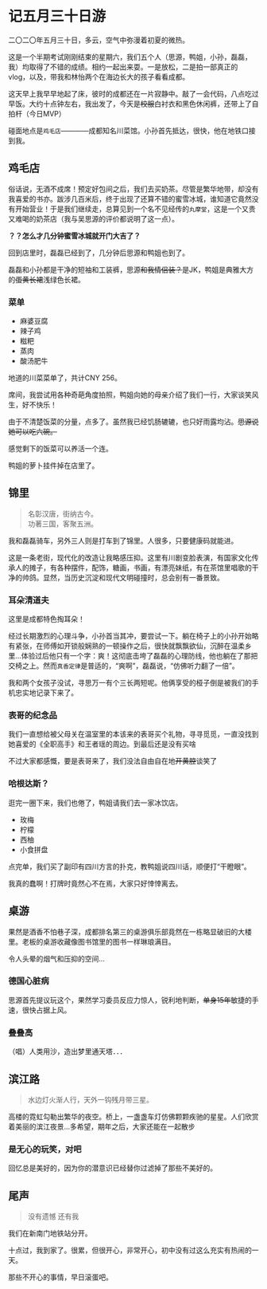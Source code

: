 # 记五月三十日游

二〇二〇年五月三十日，多云，空气中弥漫着初夏的微热。

这是一个半期考试刚刚结束的星期六，我们五个人（思源，鸭姐，小孙，磊磊，我）均取得了不错的成绩。相约一起出来耍。一是放松，二是拍一部真正的vlog，以及，带我和林怡两个在海边长大的孩子看看成都。

这天早上我早早地起了床，彼时的成都还在一片寂静中。敲了一会代码，八点吃过早饭。大约十点钟左右，我出发了，今天是<s>校服</s>白衬衣和黑色休闲裤，还带上了自拍杆（今日MVP）

碰面地点是`鸡毛店`————成都知名川菜馆。小孙首先抵达，很快，他在地铁口接到我。

## 鸡毛店

俗话说，无酒不成席！预定好包间之后，我们去买奶茶。尽管是繁华地带，却没有我喜爱的书亦。跋涉几百米后，终于出现了还算不错的蜜雪冰城，谁知道它竟然没有开始营业！于是我们继续走，总算见到一个名不见经传的`丸摩堂`，这是一个又贵又难喝的奶茶店（我与吴思源的评价都说明了这一点）。

<b> ？？怎么才几分钟蜜雪冰城就开门大吉了？ </b>

回到店里时，磊磊已经到了，几分钟后思源和鸭姐也到了。

磊磊和小孙都是干净的短袖和工装裤，思源<s>和我情侣装？</s>是JK，鸭姐是典雅大方的<s>蛋黄长裙</s>浅绿色长裙。

### 菜单

* 麻婆豆腐
* 辣子鸡
* 糍粑
* 蒸肉
* 酸汤肥牛

地道的川菜菜单了，共计CNY 256。

席间，我尝试用各种奇葩角度拍照，鸭姐向她的母亲介绍了我们一行，大家谈笑风生，好不快乐！

由于不清楚饭菜的分量，点多了。虽然我已经饥肠辘辘，也只好雨露均沾。<s>思源说她可以吃六碗。</s>

感觉剩下的饭菜可以养活一个连。

鸭姐的萝卜挂件掉在店里了。


## 锦里
> 名彰汉唐，街纳古今。<br>
> 功著三国，客聚五洲。

我和磊磊骑车，另外三人则是打车到了锦里。人很多，只要健康码就能进。

这是一条老街，现代化的改造让我略感压抑。这里有川剧变脸表演，有国家文化传承人的摊子，有各种摆件，配饰，糖画，书画，有漂亮妹纸，有在茶馆里唱歌的干净的帅鸽。显然，当历史沉淀和现代文明碰撞时，总会别有一番景致。

### 耳朵清道夫

这里是成都特色掏耳朵！

经过长期激烈的心理斗争，小孙首当其冲，要尝试一下。躺在椅子上的小孙开始略有紧张，在师傅如开锁般娴熟的一顿操作之后，很快就飘飘欲仙，沉醉在温柔乡里...体验过后他只有一个字：爽！这彻底击垮了磊磊的心理防线，他也躺在了那把交椅之上。然而`真香定律`是普适的，“爽啊”，磊磊说，“仿佛听力翻了一倍”。

我和两个女孩子没试，寻思万一有个三长两短呢。他俩享受的桠子倒是被我们的手机忠实地记录下来了。

### 表哥的纪念品

我们一直想给被父母关在温室里的本该来的表哥买个礼物，寻寻觅觅，一直没找到她喜爱的《全职高手》和王者瑶的周边。到最后还是没有买啥

不过大家都感慨，要是表哥来了，我们没法自由自在地<s>开黄腔</s>谈笑了

### 哈根达斯？

逛完一圈下来，我们也倦了，鸭姐请我们去一家冰饮店。

* 玫梅
* 柠檬
* 西柚
* 小食拼盘

点完单，我们买了副印有四川方言的扑克，教鸭姐说四川话，顺便打“干瞪眼”。

我真的蠢啊！打牌时竟然心不在焉，大家只好悻悻离去。

## 桌游


果然是酒香不怕巷子深，成都排名第三的桌游俱乐部竟然在一栋略显破旧的大楼里。老板的桌游收藏像图书馆里的图书一样琳琅满目。

令人头晕的烟气和压抑的空间...

### 德国心脏病

思源首先提议玩这个，果然学习委员反应力惊人，锐利地判断，<s>单身15年</s>敏捷的手速，很快占据上风。

### 叠叠高

（唱）人类用沙，造出梦里通天塔．．．

## 滨江路
> 水边灯火渐人行，天外一钩残月带三星。

高楼的霓虹勾勒出繁华的夜空。桥上，一盏盏车灯仿佛颗颗疾驰的星星。人们欣赏着美丽的滨江夜景...多希望，期年之后，大家还能在一起散步

### 是无心的玩笑，对吧

回忆总是美好的，因为你的潜意识已经替你过滤掉了那些不美好的。

## 尾声

> 没有遗憾
> 还有我

我们在新南门地铁站分开。

十点过，我到家了。很累，但很开心，非常开心，初中没有过这么充实有热闹的一天。

那些不开心的事情，早日滚蛋吧。
